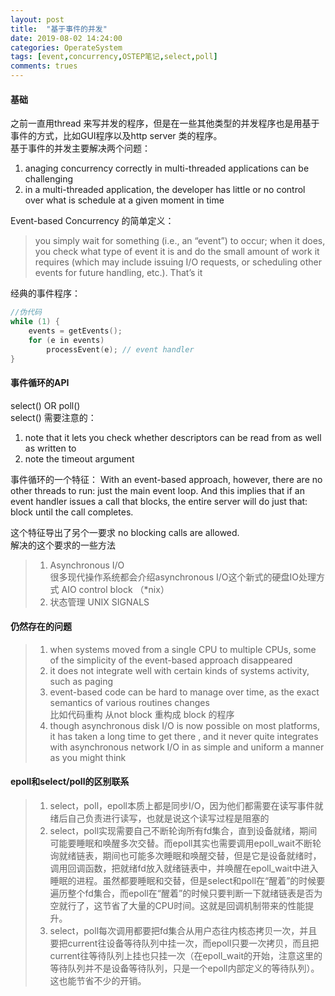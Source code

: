 ```yaml
---
layout: post
title:  "基于事件的并发"
date: 2019-08-02 14:24:00
categories: OperateSystem
tags: [event,concurrency,OSTEP笔记,select,poll]
comments: trues
--- 
```


#### 基础

之前一直用thread 来写并发的程序，但是在一些其他类型的并发程序也是用基于事件的方式，比如GUI程序以及http server 类的程序。  
基于事件的并发主要解决两个问题：  
1. anaging concurrency correctly in multi-threaded applications can be challenging  
2. in a multi-threaded application, the developer has little or no control over what is schedule at a given moment in time  

Event-based Concurrency 的简单定义： 
> you simply wait for something (i.e., an “event”) to occur; when it does, you check what type of event it is and do the small amount of work it requires (which may include issuing I/O requests, or scheduling other events for future handling, etc.). That’s it  
  
经典的事件程序：  
```c
//伪代码
while (1) {
    events = getEvents();
    for (e in events)
        processEvent(e); // event handler
}
```

#### 事件循环的API  
select()  OR  poll()  
select() 需要注意的： 
1. note that it lets you check whether descriptors can be read from as well as written to  
2. note the timeout argument   

事件循环的一个特征： 
With an event-based approach, however, there are no other threads to
run: just the main event loop. And this implies that if an event handler
issues a call that blocks, the entire server will do just that: block until the
call completes.   

这个特征导出了另个一要求  no blocking calls are allowed.  
解决的这个要求的一些方法  
> 1. Asynchronous I/O  
> 很多现代操作系统都会介绍asynchronous I/O这个新式的硬盘IO处理方式 AIO control block （*nix） 
> 2. 状态管理  UNIX SIGNALS  
#### 仍然存在的问题  
> 1. when systems moved from a single CPU to multiple CPUs, some of the simplicity of the event-based approach disappeared  
> 2. it does not integrate well with certain kinds of systems activity, such as paging  
> 3. event-based code can be hard to manage over time, as the exact semantics of various routines changes  
> 比如代码重构  从not block 重构成  block 的程序  
> 4. though asynchronous disk I/O is now possible on most platforms, it has taken a long time to get there , and it never quite integrates with asynchronous network I/O in as simple and uniform a manner as you might think  

#### epoll和select/poll的区别联系  
> 1. select，poll，epoll本质上都是同步I/O，因为他们都需要在读写事件就绪后自己负责进行读写，也就是说这个读写过程是阻塞的
> 2. select，poll实现需要自己不断轮询所有fd集合，直到设备就绪，期间可能要睡眠和唤醒多次交替。而epoll其实也需要调用epoll_wait不断轮询就绪链表，期间也可能多次睡眠和唤醒交替，但是它是设备就绪时，调用回调函数，把就绪fd放入就绪链表中，并唤醒在epoll_wait中进入睡眠的进程。虽然都要睡眠和交替，但是select和poll在“醒着”的时候要遍历整个fd集合，而epoll在“醒着”的时候只要判断一下就绪链表是否为空就行了，这节省了大量的CPU时间。这就是回调机制带来的性能提升。  
> 3. select，poll每次调用都要把fd集合从用户态往内核态拷贝一次，并且要把current往设备等待队列中挂一次，而epoll只要一次拷贝，而且把current往等待队列上挂也只挂一次（在epoll_wait的开始，注意这里的等待队列并不是设备等待队列，只是一个epoll内部定义的等待队列）。这也能节省不少的开销。  








